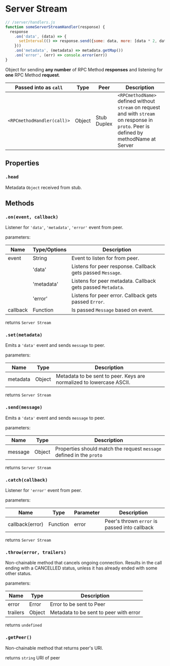 # Server Stream

```javascript
// /server/handlers.js
function someServerStreamHandler(response) {
  response
    .on('data', (data) => {
      setInterval(() => response.send({some: data, more: [data * 2, data / 2]}), 1000)
    }))
    .on('metadata', (metadata) => metadata.getMap())
    .on('error', (err) => console.error(err))
}
```

Object for sending **any number** of RPC Method **responses** and listening for **one** RPC Method **request**.

| Passed into as `call`      | Type   | Peer        | Description                                                                                                                            |
| ---------------------------- | -------- | ------------- | ---------------------------------------------------------------------------------------------------------------------------------------- |
| `<RPCmethodHandler(call)>` | Object | Stub Duplex | `<RPCmethodName>` defined without `stream` on request and with `stream` on response in `proto`. Peer is defined by methodName at Server |

## Properties
### `.head` 
Metadata `Object` received from stub.

## Methods
### `.on(event, callback)`
Listener for `'data'`, `'metadata'`, `'error'` event from peer.

parameters:

| Name     | Type/Options | Description                                                            |
| ---------- | -------------- | ------------------------------------------------------------------------ |
| event    | String       | Event to listen for from peer.                                         |
|          | 'data'       | Listens for peer response. Callback gets passed `Message`.              |
|          | 'metadata'   | Listens for peer metadata. Callback gets passed `Metadata`.              |
|          | 'error'      | Listens for peer error. Callback gets passed `Error`.              |
| callback | Function     | Is passed `Message` based on event.     |
returns `Server Stream`

### `.set(metadata)`

Emits a `'data'` event and sends `message` to peer.

parameters:

| Name          | Type     | Description                                                                                     |
| --------------- | ---------- | ------------------------------------------------------------------------------------------------- |
| metadata       | Object   | Metadata to be sent to peer. Keys are normalized to lowercase ASCII. |
returns `Server Stream`

### `.send(message)`

Emits a `'data'` event and sends `message` to peer.

parameters:

| Name          | Type     | Description                                                                                     |
|---------------|----------|-------------------------------------------------------------------------------------------------|
| message       | Object   | Properties should match the request `message` defined in the `proto`                            |
returns `Server Stream`

### `.catch(callback)`
Listener for `'error'` event from peer.

parameters:

| Name     | Type     | Parameter | Description                                   |
|----------|----------|-----------|-----------------------------------------------|
| callback(error) | Function | error     | Peer's thrown `error` is passed into callback |
returns `Server Stream`


### `.throw(error, trailers)`
Non-chainable method that cancels ongoing connection. Results in the call ending with a CANCELLED status, unless it has already ended with some other status.

parameters:

| Name          | Type     | Description                                                                                     |
|---------------|----------|-------------------------------------------------------------------------------------------------|
| error       | Error   | Error to be sent to Peer                            |
| trailers       | Object   | Metadata to be sent to peer with error                            |

returns `undefined`

### `.getPeer()`
Non-chainable method that returns peer's URI.

returns `string` URI of peer